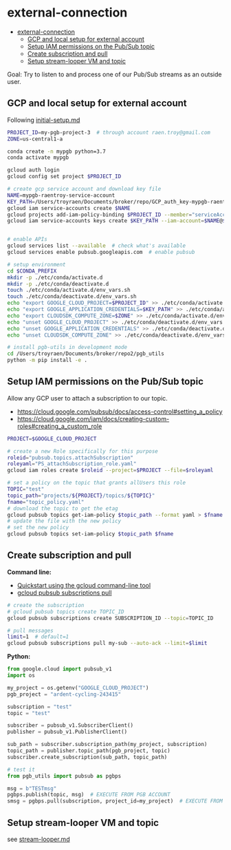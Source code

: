 # external-connection<a name="external-connection"></a>

<!-- mdformat-toc start --slug=github --maxlevel=6 --minlevel=1 -->

- [external-connection](#external-connection)
  - [GCP and local setup for external account](#gcp-and-local-setup-for-external-account)
  - [Setup IAM permissions on the Pub/Sub topic](#setup-iam-permissions-on-the-pubsub-topic)
  - [Create subscription and pull](#create-subscription-and-pull)
  - [Setup stream-looper VM and topic](#setup-stream-looper-vm-and-topic)

<!-- mdformat-toc end -->

Goal: Try to listen to and process one of our Pub/Sub streams as an outside user.

## GCP and local setup for external account<a name="gcp-and-local-setup-for-external-account"></a>

<!-- fs -->

Following [initial-setup.md](initial-setup.md)

```bash
PROJECT_ID=my-pgb-project-3  # through account raen.troy@gmail.com
ZONE=us-central1-a

conda create -n mypgb python=3.7
conda activate mypgb

gcloud auth login
gcloud config set project $PROJECT_ID

# create gcp service account and download key file
NAME=mypgb-raentroy-service-account
KEY_PATH=/Users/troyraen/Documents/broker/repo/GCP_auth_key-mypgb-raentroy.json
gcloud iam service-accounts create $NAME
gcloud projects add-iam-policy-binding $PROJECT_ID --member="serviceAccount:$NAME@$PROJECT_ID.iam.gserviceaccount.com" --role="roles/owner"
gcloud iam service-accounts keys create $KEY_PATH --iam-account=$NAME@$PROJECT_ID.iam.gserviceaccount.com


# enable APIs
gcloud services list --available  # check what's available
gcloud services enable pubsub.googleapis.com  # enable pubsub

# setup environment
cd $CONDA_PREFIX
mkdir -p ./etc/conda/activate.d
mkdir -p ./etc/conda/deactivate.d
touch ./etc/conda/activate.d/env_vars.sh
touch ./etc/conda/deactivate.d/env_vars.sh
echo "export GOOGLE_CLOUD_PROJECT=$PROJECT_ID" >> ./etc/conda/activate.d/env_vars.sh
echo "export GOOGLE_APPLICATION_CREDENTIALS=$KEY_PATH" >> ./etc/conda/activate.d/env_vars.sh
echo "export CLOUDSDK_COMPUTE_ZONE=$ZONE" >> ./etc/conda/activate.d/env_vars.sh
echo "unset GOOGLE_CLOUD_PROJECT" >> ./etc/conda/deactivate.d/env_vars.sh
echo "unset GOOGLE_APPLICATION_CREDENTIALS" >> ./etc/conda/deactivate.d/env_vars.sh
echo "unset CLOUDSDK_COMPUTE_ZONE" >> ./etc/conda/deactivate.d/env_vars.sh

# install pgb-utils in development mode
cd /Users/troyraen/Documents/broker/repo2/pgb_utils
python -m pip install -e .

```

<!-- fe GCP and local setup -->

## Setup IAM permissions on the Pub/Sub topic<a name="setup-iam-permissions-on-the-pubsub-topic"></a>

<!-- fs -->

Allow any GCP user to attach a subscription to our topic.

- https://cloud.google.com/pubsub/docs/access-control#setting_a_policy
- https://cloud.google.com/iam/docs/creating-custom-roles#creating_a_custom_role

```bash
PROJECT=$GOOGLE_CLOUD_PROJECT

# create a new Role specifically for this purpose
roleid="pubsub.topics.attachSubscription"
roleyaml="PS_attachSubscription_role.yaml"
gcloud iam roles create $roleid --project=$PROJECT --file=$roleyaml

# set a policy on the topic that grants allUsers this role
TOPIC="test"
topic_path="projects/${PROJECT}/topics/${TOPIC}"
fname="topic_policy.yaml"
# download the topic to get the etag
gcloud pubsub topics get-iam-policy $topic_path --format yaml > $fname
# update the file with the new policy
# set the new policy
gcloud pubsub topics set-iam-policy $topic_path $fname
```

<!-- fe IAM permissions -->

## Create subscription and pull<a name="create-subscription-and-pull"></a>

<!-- fs -->

__Command line:__

- [Quickstart using the gcloud command-line tool](https://cloud.google.com/pubsub/docs/quickstart-cli)
- [gcloud pubsub subscriptions pull](https://cloud.google.com/sdk/gcloud/reference/pubsub/subscriptions/pull)

```bash
# create the subscription
# gcloud pubsub topics create TOPIC_ID
gcloud pubsub subscriptions create SUBSCRIPTION_ID --topic=TOPIC_ID

# pull messages
limit=1  # default=1
gcloud pubsub subscriptions pull my-sub --auto-ack --limit=$limit
```

__Python:__

```python
from google.cloud import pubsub_v1
import os

my_project = os.getenv("GOOGLE_CLOUD_PROJECT")
pgb_project = "ardent-cycling-243415"

subscription = "test"
topic = "test"

subscriber = pubsub_v1.SubscriberClient()
publisher = pubsub_v1.PublisherClient()

sub_path = subscriber.subscription_path(my_project, subscription)
topic_path = publisher.topic_path(pgb_project, topic)
subscriber.create_subscription(sub_path, topic_path)

# test it
from pgb_utils import pubsub as pgbps

msg = b"TESTmsg"
pgbps.publish(topic, msg)  # EXECUTE FROM PGB ACCOUNT
smsg = pgbps.pull(subscription, project_id=my_project)  # EXECUTE FROM EXTERNAL ACCOUNT
```

<!-- fe subscription -->

## Setup stream-looper VM and topic<a name="setup-stream-looper-vm-and-topic"></a>

see [stream-looper.md](stream-looper.md)
